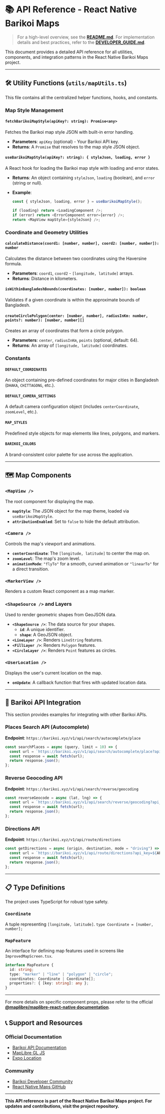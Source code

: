 # 📚 API Reference - React Native Barikoi Maps

> For a high-level overview, see the [**README.md**](../README.md). For implementation details and best practices, refer to the [**DEVELOPER_GUIDE.md**](./DEVELOPER_GUIDE.md).

This document provides a detailed API reference for all utilities, components, and integration patterns in the React Native Barikoi Maps project.

---

## 🛠️ Utility Functions (`utils/mapUtils.ts`)

This file contains all the centralized helper functions, hooks, and constants.

### Map Style Management

#### `fetchBarikoiMapStyle(apiKey?: string): Promise<any>`

Fetches the Barikoi map style JSON with built-in error handling.

- **Parameters**: `apiKey` (optional) - Your Barikoi API key.
- **Returns**: A `Promise` that resolves to the map style JSON object.

#### `useBarikoiMapStyle(apiKey?: string): { styleJson, loading, error }`

A React hook for loading the Barikoi map style with loading and error states.

- **Returns**: An object containing `styleJson`, `loading` (boolean), and `error` (string or null).
- **Example**:

  ```typescript
  const { styleJson, loading, error } = useBarikoiMapStyle();

  if (loading) return <LoadingComponent />;
  if (error) return <ErrorComponent error={error} />;
  return <MapView mapStyle={styleJson} />;
  ```

### Coordinate and Geometry Utilities

#### `calculateDistance(coord1: [number, number], coord2: [number, number]): number`

Calculates the distance between two coordinates using the Haversine formula.

- **Parameters**: `coord1`, `coord2` - `[longitude, latitude]` arrays.
- **Returns**: Distance in kilometers.

#### `isWithinBangladeshBounds(coordinates: [number, number]): boolean`

Validates if a given coordinate is within the approximate bounds of Bangladesh.

#### `createCirclePolygon(center: [number, number], radiusInKm: number, points?: number): [number, number][]`

Creates an array of coordinates that form a circle polygon.

- **Parameters**: `center`, `radiusInKm`, `points` (optional, default: 64).
- **Returns**: An array of `[longitude, latitude]` coordinates.

### Constants

#### `DEFAULT_COORDINATES`

An object containing pre-defined coordinates for major cities in Bangladesh (`DHAKA`, `CHITTAGONG`, etc.).

#### `DEFAULT_CAMERA_SETTINGS`

A default camera configuration object (includes `centerCoordinate`, `zoomLevel`, etc.).

#### `MAP_STYLES`

Predefined style objects for map elements like lines, polygons, and markers.

#### `BARIKOI_COLORS`

A brand-consistent color palette for use across the application.

---

## 🗺️ Map Components

### `<MapView />`

The root component for displaying the map.

- **`mapStyle`**: The JSON object for the map theme, loaded via `useBarikoiMapStyle`.
- **`attributionEnabled`**: Set to `false` to hide the default attribution.

### `<Camera />`

Controls the map's viewport and animations.

- **`centerCoordinate`**: The `[longitude, latitude]` to center the map on.
- **`zoomLevel`**: The map's zoom level.
- **`animationMode`**: `"flyTo"` for a smooth, curved animation or `"linearTo"` for a direct transition.

### `<MarkerView />`

Renders a custom React component as a map marker.

### `<ShapeSource />` and Layers

Used to render geometric shapes from GeoJSON data.

- **`<ShapeSource />`**: The data source for your shapes.
  - **`id`**: A unique identifier.
  - **`shape`**: A GeoJSON object.
- **`<LineLayer />`**: Renders `LineString` features.
- **`<FillLayer />`**: Renders `Polygon` features.
- **`<CircleLayer />`**: Renders `Point` features as circles.

### `<UserLocation />`

Displays the user's current location on the map.

- **`onUpdate`**: A callback function that fires with updated location data.

---

## 🔌 Barikoi API Integration

This section provides examples for integrating with other Barikoi APIs.

### Places Search API (Autocomplete)

**Endpoint**: `https://barikoi.xyz/v1/api/search/autocomplete/place`

```typescript
const searchPlaces = async (query, limit = 10) => {
  const url = `https://barikoi.xyz/v1/api/search/autocomplete/place?api_key=${API_KEY}&q=${query}&limit=${limit}`;
  const response = await fetch(url);
  return response.json();
};
```

### Reverse Geocoding API

**Endpoint**: `https://barikoi.xyz/v1/api/search/reverse/geocoding`

```typescript
const reverseGeocode = async (lat, lng) => {
  const url = `https://barikoi.xyz/v1/api/search/reverse/geocoding?api_key=${API_KEY}&longitude=${lng}&latitude=${lat}`;
  const response = await fetch(url);
  return response.json();
};
```

### Directions API

**Endpoint**: `https://barikoi.xyz/v1/api/route/directions`

```typescript
const getDirections = async (origin, destination, mode = "driving") => {
  const url = `https://barikoi.xyz/v1/api/route/directions?api_key=${API_KEY}&origin=${origin}&destination=${destination}&mode=${mode}`;
  const response = await fetch(url);
  return response.json();
};
```

---

## 📋 Type Definitions

The project uses TypeScript for robust type safety.

### `Coordinate`

A tuple representing `[longitude, latitude]`.
`type Coordinate = [number, number];`

### `MapFeature`

An interface for defining map features used in screens like `ImprovedMapScreen.tsx`.

```typescript
interface MapFeature {
  id: string;
  type: "marker" | "line" | "polygon" | "circle";
  coordinates: Coordinate | Coordinate[];
  properties?: { [key: string]: any };
}
```

---

For more details on specific component props, please refer to the official **[@maplibre/maplibre-react-native documentation](https://github.com/maplibre/maplibre-react-native)**.

## 📞 Support and Resources

### Official Documentation

- [Barikoi API Documentation](https://docs.barikoi.com)
- [MapLibre GL JS](https://maplibre.org/maplibre-gl-js-docs/)
- [Expo Location](https://docs.expo.dev/versions/latest/sdk/location/)

### Community

- [Barikoi Developer Community](https://community.barikoi.com)
- [React Native Maps GitHub](https://github.com/react-native-maps/react-native-maps)

---

**This API reference is part of the React Native Barikoi Maps project. For updates and contributions, visit the project repository.**
